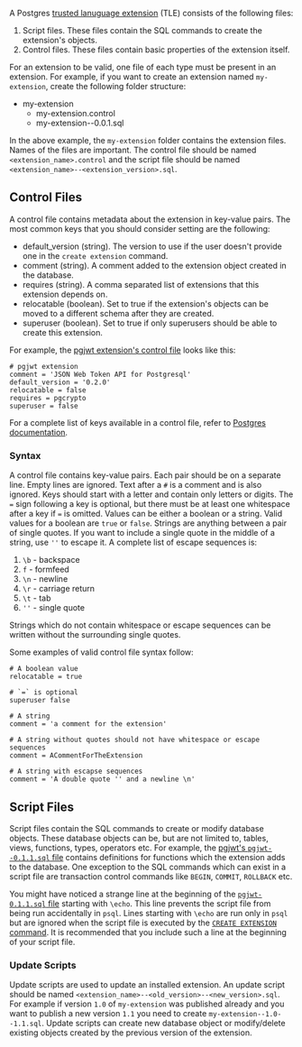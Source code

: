 A Postgres [trusted lanuguage extension](https://github.com/aws/pg_tle) (TLE) consists of the following files:

1. Script files. These files contain the SQL commands to create the extension's objects.
2. Control files. These files contain basic properties of the extension itself.

For an extension to be valid, one file of each type must be present in an extension. For example, if you want to create an extension named `my-extension`, create the following folder structure:

- my-extension
    - my-extension.control
    - my-extension--0.0.1.sql

In the above example, the `my-extension` folder contains the extension files. Names of the files are important. The control file should be named `<extension_name>.control` and the script file should be named `<extension_name>--<extension_version>.sql`.

## Control Files

A control file contains metadata about the extension in key-value pairs. The most common keys that you should consider setting are the following:

- default_version (string). The version to use if the user doesn't provide one in the `create extension` command.
- comment (string). A comment added to the extension object created in the database.
- requires (string). A comma separated list of extensions that this extension depends on.
- relocatable (boolean). Set to true if the extension's objects can be moved to a different schema after they are created.
- superuser (boolean). Set to true if only superusers should be able to create this extension.

For example, the [pgjwt extension's control file](https://github.com/michelp/pgjwt/blob/master/pgjwt.control) looks like this:

```control
# pgjwt extension
comment = 'JSON Web Token API for Postgresql'
default_version = '0.2.0'
relocatable = false
requires = pgcrypto
superuser = false
```

For a complete list of keys available in a control file, refer to [Postgres documentation](https://www.postgresql.org/docs/current/extend-extensions.html#EXTEND-EXTENSIONS-FILES).

### Syntax

A control file contains key-value pairs. Each pair should be on a separate line. Empty lines are ignored. Text after a `#` is a comment and is also ignored. Keys should start with a letter and contain only letters or digits. The `=` sign following a key is optional, but there must be at least one whitespace after a key if `=` is omitted. Values can be either a boolean or a string. Valid values for a boolean are `true` or `false`. Strings are anything between a pair of single quotes. If you want to include a single quote in the middle of a string, use `''` to escape it. A complete list of escape sequences is:

1. `\b` - backspace
2. `f` - formfeed
3. `\n` - newline
4. `\r` - carriage return
5. `\t` - tab
6. `''` - single quote

Strings which do not contain whitespace or escape sequences can be written without the surrounding single quotes.

Some examples of valid control file syntax follow:

```
# A boolean value
relocatable = true

# `=` is optional
superuser false

# A string
comment = 'a comment for the extension'

# A string without quotes should not have whitespace or escape sequences
comment = ACommentForTheExtension

# A string with escapse sequences
comment = 'A double quote '' and a newline \n'
```


## Script Files

Script files contain the SQL commands to create or modify database objects. These database objects can be, but are not limited to, tables, views, functions, types, operators etc. For example, the [pgjwt's `pgjwt--0.1.1.sql` file](https://github.com/michelp/pgjwt/blob/master/pgjwt--0.1.1.sql) contains definitions for functions which the extension adds to the database. One exception to the SQL commands which can exist in a script file are transaction control commands like `BEGIN`, `COMMIT`, `ROLLBACK` etc.

You might have noticed a strange line at the beginning of the [`pgjwt-0.1.1.sql` file](https://github.com/michelp/pgjwt/blob/master/pgjwt--0.1.1.sql) starting with `\echo`. This line prevents the script file from being run accidentally in `psql`. Lines starting with `\echo` are run only in `psql` but are ignored when the script file is executed by the [`CREATE EXTENSION` command](https://www.postgresql.org/docs/current/sql-createextension.html). It is recommended that you include such a line at the beginning of your script file.

### Update Scripts

Update scripts are used to update an installed extension. An update script should be named `<extension_name>--<old_version>--<new_version>.sql`. For example if version `1.0` of `my-extension` was published already and you want to publish a new version `1.1` you need to create `my-extension--1.0--1.1.sql`. Update scripts can create new database object or modify/delete existing objects created by the previous version of the extension.
